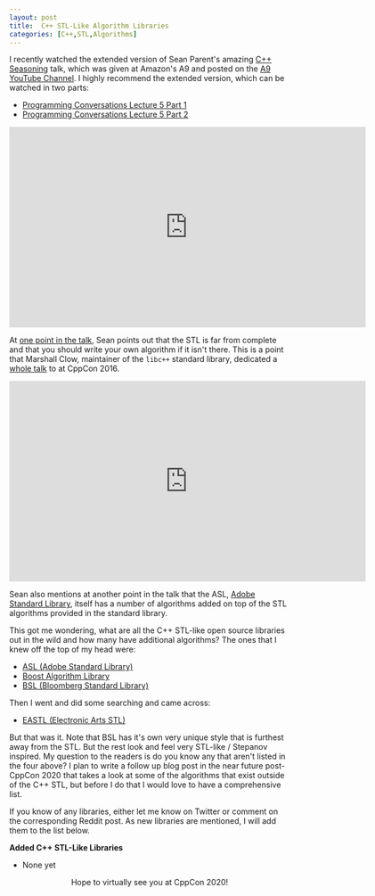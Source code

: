 ```yaml
---
layout: post
title:  C++ STL-Like Algorithm Libraries
categories: [C++,STL,Algorithms]
---
```


I recently watched the extended version of Sean Parent's amazing [C++ Seasoning](https://www.youtube.com/watch?v=qH6sSOr-yk8) talk, which was given at Amazon's A9 and posted on the [A9 YouTube Channel](https://www.youtube.com/user/A9Videos/videos). I highly recommend the extended version, which can be watched in two parts:

* [Programming Conversations Lecture 5 Part 1](https://www.youtube.com/watch?v=IzNtM038JuI)
* [Programming Conversations Lecture 5 Part 2](https://www.youtube.com/watch?v=vxv74Mjt9_0)

<p align="center"><iframe width="640" height="360" src="https://www.youtube.com/embed/IzNtM038JuI" frameborder="0" allow="accelerometer; autoplay; encrypted-media; gyroscope; picture-in-picture" allowfullscreen></iframe></p>

At [one point in the talk](https://youtu.be/IzNtM038JuI?t=612), Sean points out that the STL is far from complete and that you should write your own algorithm if it isn't there. This is a point that Marshall Clow, maintainer of the `libc++` standard library, dedicated a [whole talk](https://www.youtube.com/watch?v=h4Jl1fk3MkQ) to at CppCon 2016. 

<p align="center"><iframe width="640" height="360" src="https://www.youtube.com/watch?v=h4Jl1fk3MkQ" frameborder="0" allow="accelerometer; autoplay; encrypted-media; gyroscope; picture-in-picture" allowfullscreen></iframe></p>

Sean also mentions at another point in the talk that the ASL, [Adobe Standard Library](https://stlab.adobe.com/group__algorithm.html), itself has a number of algorithms added on top of the STL algorithms provided in the standard library. 

This got me wondering, what are all the C++ STL-like open source libraries out in the wild and how many have additional algorithms? The ones that I knew off the top of my head were:

* [ASL (Adobe Standard Library)](https://stlab.adobe.com/)
* [Boost Algorithm Library](https://www.boost.org/doc/libs/1_74_0/libs/algorithm/doc/html/index.html)
* [BSL (Bloomberg Standard Library)](https://github.com/bloomberg/bde/tree/master/groups/bsl/bslalg)

Then I went and did some searching and came across:

* [EASTL (Electronic Arts STL)](https://github.com/electronicarts/EASTL/blob/master/include/EASTL/algorithm.h)

But that was it. Note that BSL has it's own very unique style that is furthest away from the STL. But the rest look and feel very STL-like / Stepanov inspired. My question to the readers is do you know any that aren't listed in the four above? I plan to write a follow up blog post in the near future post-CppCon 2020 that takes a look at some of the algorithms that exist outside of the C++ STL, but before I do that I would love to have a comprehensive list. 

If you know of any libraries, either let me know on Twitter or comment on the corresponding Reddit post. As new libraries are mentioned, I will add them to the list below.

**Added C++ STL-Like Libraries**
* None yet

<center>Hope to virtually see you at CppCon 2020!</center>
